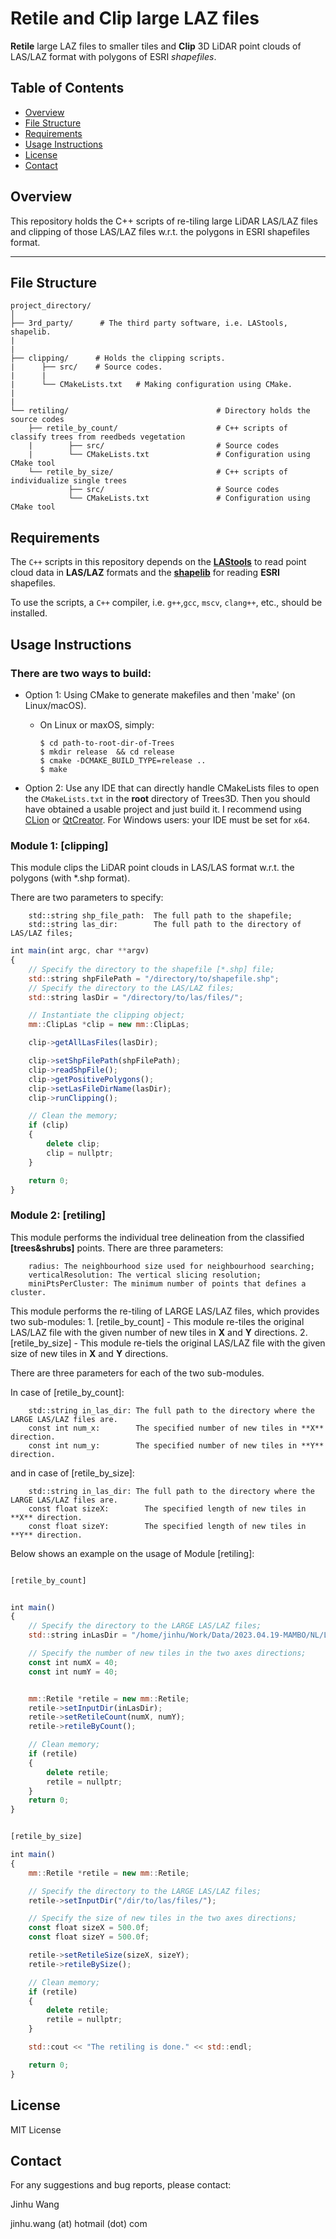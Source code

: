 # Retile and Clip large LAZ files

**Retile** large LAZ files to smaller tiles and **Clip** 3D LiDAR point clouds of LAS/LAZ format with polygons of ESRI _shapefiles_.

## Table of Contents

- [Overview](#overview)
- [File Structure](#file-structure)
- [Requirements](#requirements)
- [Usage Instructions](#usage-instructions)
- [License](#license)
- [Contact](#contact)

## Overview

This repository holds the C++ scripts of re-tiling large LiDAR LAS/LAZ files and clipping of those LAS/LAZ files w.r.t. the polygons in ESRI shapefiles format.

---

## File Structure

```plaintext
project_directory/
│
├── 3rd_party/      # The third party software, i.e. LAStools, shapelib.
|
|
├── clipping/      # Holds the clipping scripts.
|      ├── src/    # Source codes.
|      |
|      └── CMakeLists.txt   # Making configuration using CMake.
|
|
└── retiling/                                 # Directory holds the source codes
    ├── retile_by_count/                      # C++ scripts of classify trees from reedbeds vegetation
    |        ├── src/                         # Source codes
    |        └── CMakeLists.txt               # Configuration using CMake tool
    └── retile_by_size/                       # C++ scripts of individualize single trees
             ├── src/                         # Source codes
             └── CMakeLists.txt               # Configuration using CMake tool
```

## Requirements

The `C++` scripts in this repository depends on the **[LAStools](https://lastools.github.io/)** to read point cloud data in **LAS/LAZ** formats and the **[shapelib](http://shapelib.maptools.org/)** for reading **ESRI** shapefiles.

To use the scripts, a `C++` compiler, i.e. `g++`,`gcc`, `mscv`, `clang++`, etc., should be installed.

## Usage Instructions

### There are two ways to build:

- Option 1: Using CMake to generate makefiles and then 'make' (on Linux/macOS).

  - On Linux or maxOS, simply:
    ```
    $ cd path-to-root-dir-of-Trees
    $ mkdir release  && cd release
    $ cmake -DCMAKE_BUILD_TYPE=release ..
    $ make
    ```

- Option 2: Use any IDE that can directly handle CMakeLists files to open the `CMakeLists.txt` in the **root** directory of Trees3D.
  Then you should have obtained a usable project and just build it. I recommend using
  [CLion](https://www.jetbrains.com/clion/) or [QtCreator](https://www.qt.io/product). For Windows users: your IDE must be set for `x64`.

### Module 1: [clipping]

This module clips the LiDAR point clouds in LAS/LAS format w.r.t. the polygons (with \*.shp format).

There are two parameters to specify:

```
    std::string shp_file_path:  The full path to the shapefile;
    std::string las_dir:        The full path to the directory of LAS/LAZ files;
```

```javascript {.line-numbers}
int main(int argc, char **argv)
{
    // Specify the directory to the shapefile [*.shp] file;
    std::string shpFilePath = "/directory/to/shapefile.shp";
    // Specify the directory to the LAS/LAZ files;
    std::string lasDir = "/directory/to/las/files/";

    // Instantiate the clipping object;
    mm::ClipLas *clip = new mm::ClipLas;

    clip->getAllLasFiles(lasDir);

    clip->setShpFilePath(shpFilePath);
    clip->readShpFile();
    clip->getPositivePolygons();
    clip->setLasFileDirName(lasDir);
    clip->runClipping();

    // Clean the memory;
    if (clip)
    {
        delete clip;
        clip = nullptr;
    }

    return 0;
}

```

### Module 2: [retiling]

This module performs the individual tree delineation from the classified **[trees&shrubs]** points.
There are three parameters:

```
    radius: The neighbourhood size used for neighbourhood searching;
    verticalResolution: The vertical slicing resolution;
    miniPtsPerCluster: The minimum number of points that defines a cluster.
```

This module performs the re-tiling of LARGE LAS/LAZ files, which provides two sub-modules: 1. [retile_by_count] - This module re-tiles the original LAS/LAZ file with the given number of new tiles in **X** and **Y** directions. 2. [retile_by_size] - This module re-tiels the original LAS/LAZ file with the given size of new tiles in **X** and **Y** directions.

There are three parameters for each of the two sub-modules.

In case of [retile_by_count]:

```
    std::string in_las_dir: The full path to the directory where the LARGE LAS/LAZ files are.
    const int num_x:        The specified number of new tiles in **X** direction.
    const int num_y:        The specified number of new tiles in **Y** direction.
```

and in case of [retile_by_size]:

```
    std::string in_las_dir: The full path to the directory where the LARGE LAS/LAZ files are.
    const float sizeX:        The specified length of new tiles in **X** direction.
    const float sizeY:        The specified length of new tiles in **Y** direction.
```

Below shows an example on the usage of Module [retiling]:

```javascript {.line-numbers}

[retile_by_count]


int main()
{
    // Specify the directory to the LARGE LAS/LAZ files;
    std::string inLasDir = "/home/jinhu/Work/Data/2023.04.19-MAMBO/NL/LiDAR/retiled";

    // Specify the number of new tiles in the two axes directions;
    const int numX = 40;
    const int numY = 40;


    mm::Retile *retile = new mm::Retile;
    retile->setInputDir(inLasDir);
    retile->setRetileCount(numX, numY);
    retile->retileByCount();

    // Clean memory;
    if (retile)
    {
        delete retile;
        retile = nullptr;
    }
    return 0;
}


[retile_by_size]

int main()
{
    mm::Retile *retile = new mm::Retile;

    // Specify the directory to the LARGE LAS/LAZ files;
    retile->setInputDir("/dir/to/las/files/");

    // Specify the size of new tiles in the two axes directions;
    const float sizeX = 500.0f;
    const float sizeY = 500.0f;

    retile->setRetileSize(sizeX, sizeY);
    retile->retileBySize();

    // Clean memory;
    if (retile)
    {
        delete retile;
        retile = nullptr;
    }

    std::cout << "The retiling is done." << std::endl;

    return 0;
}
```

## License

MIT License

## Contact

For any suggestions and bug reports, please contact:

Jinhu Wang

jinhu.wang (at) hotmail (dot) com
